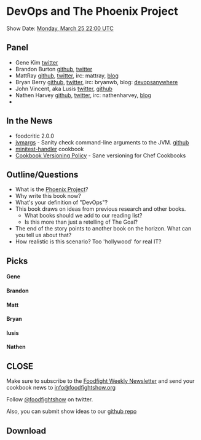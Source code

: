 # DevOps and The Phoenix Project

Show Date:  [Monday, March 25 22:00 UTC](http://www.timeanddate.com/worldclock/fixedtime.html?msg=Food+Fight+Show+-+DevOps+and+the+Phoenix+Project&iso=20130325T18&p1=1928&ah=1)

Panel<a name="panel"></a>
-----
* Gene Kim [twitter](https://twitter.com/realgenekim)
* Brandon Burton [github](http://github.com/solarce), [twitter](https://twitter.com/solarce)
* MattRay [github](http://github.com/mattray), [twitter](http://twitter.com/mattray), irc: mattray, [blog](http://www.leastresistance.net/)
* Bryan Berry [github](http://github.com/bryanwb), [twitter](http://twitter.com/bryanwb), irc: bryanwb, blog: [devopsanywhere](http://devopsanywhere.blogspot.com)
* John Vincent, aka Lusis [twitter](https://twitter.com/#!/lusis), [github](https://github.com/lusis)
* Nathen Harvey [github](http://github.com/nathenharvey), [twitter](http://twitter.com/nathenharvey), irc: nathenharvey, [blog](http://nathenharvey.com)
*

In the News
-----------
* foodcritic 2.0.0
* [jvmargs](http://rubygems.org/gems/jvmargs) - Sanity check command-line arguments to the JVM. [github](https://github.com/bryanwb/jvmargs.git)
* [minitest-handler](http://community.opscode.com/cookbooks/minitest-handler) cookbook 
* [Cookbook Versioning Policy](http://chef-community.github.com/cvp/) - Sane versioning for Chef Cookbooks

Outline/Questions
-----------------
* What is the [Phoenix Project](http://itrevolution.com/books/phoenix-project-devops-book/)?
* Why write this book now?
* What's your definition of "DevOps"?
* This book draws on ideas from previous research and other books.
  * What books should we add to our reading list?
  * Is this more than just a retelling of The Goal?
* The end of the story points to another book on the horizon.  What can you tell us about that?
* How realistic is this scenario?  Too 'hollywood' for real IT?


Picks<a name="picks"></a>
-----
#### Gene

#### Brandon

#### Matt

#### Bryan  

#### lusis  

#### Nathen  



CLOSE
-----

Make sure to subscribe to the [Foodfight Weekly Newsletter](http://bit.ly/ffsmail) and send your cookbook
news to info@foodfightshow.org

Follow [@foodfightshow](http://twitter.com/foodfightshow) on twitter.

Also, you can submit show ideas to our [github repo](https://github.com/foodfight/showz)



Download
--------
